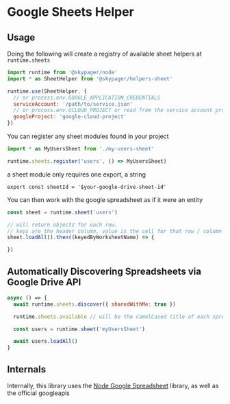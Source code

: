 # Google Sheets Helper

## Usage

Doing the following will create a registry of available sheet helpers at `runtime.sheets`

```javascript
import runtime from '@skypager/node'
import * as SheetHelper from '@skypager/helpers-sheet'

runtime.use(SheetHelper, {
  // or process.env.GOOGLE_APPLICATION_CREDENTIALS
  serviceAccount: '/path/to/service.json'
  // or process.env.GCLOUD_PROJECT or read from the service account project_id
  googleProject: 'google-cloud-project'
})
```

You can register any sheet modules found in your project

```javascript
import * as MyUsersSheet from './my-users-sheet'

runtime.sheets.register('users', () => MyUsersSheet)
```

a sheet module only requires one export, a string

```
export const sheetId = '$your-google-drive-sheet-id'
```

You can then work with the google spreadsheet as if it were an entity

```javascript
const sheet = runtime.sheet('users')

// will return objects for each row.
// keys are the header column, value is the cell for that row / column 
sheet.loadAll().then((keyedByWorksheetName) => {

})
```

## Automatically Discovering Spreadsheets via Google Drive API

```javascript
async () => {
  await runtime.sheets.discover({ sharedWithMe: true })

  runtime.sheets.available // will be the camelCased title of each spreadsheet

  const users = runtime.sheet('myUsersSheet')

  await users.loadAll() 
}
```

## Internals

Internally, this library uses the [Node Google Spreadsheet](https://github.com/theoephraim/node-google-spreadsheet) library, as well as the official googleapis
